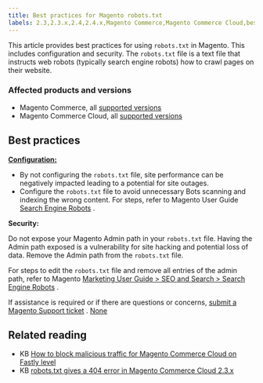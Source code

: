 ```yaml
---
title: Best practices for Magento robots.txt
labels: 2.3,2.3.x,2.4,2.4.x,Magento Commerce,Magento Commerce Cloud,best practices,robots.txt,search engine robots,security,seo
---
```


This article provides best practices for using `robots.txt` in Magento. This includes configuration and security. The `robots.txt` file is a text file that instructs web robots (typically search engine robots) how to crawl pages on their website.

### Affected products and versions

* Magento Commerce, all [supported versions](https://magento.com/sites/default/files/magento-software-lifecycle-policy.pdf)  
* Magento Commerce Cloud, all [supported versions](https://magento.com/sites/default/files/magento-software-lifecycle-policy.pdf) 

## Best practices

 **<u>Configuration:</u>** 

* By not configuring the `robots.txt` file, site performance can be negatively impacted leading to a potential for site outages.
* Configure the `robots.txt` file to avoid unnecessary Bots scanning and indexing the wrong content. For steps, refer to Magento User Guide [Search Engine Robots](https://docs.magento.com/user-guide/marketing/search-engine-robots.html) .

 <span class="wysiwyg-underline"> **Security:** </span> 

Do not expose your Magento Admin path in your `robots.txt` file. Having the Admin path exposed is a vulnerability for site hacking and potential loss of data. Remove the Admin path from the `robots.txt` file.

For steps to edit the `robots.txt` file and remove all entries of the admin path, refer to Magento [Marketing User Guide > SEO and Search > Search Engine Robots](https://docs.magento.com/user-guide/marketing/search-engine-robots.html) .

If assistance is required or if there are questions or concerns, [submit a Magento Support ticket](https://support.magento.com/hc/en-us/articles/360019088251-Submit-a-support-ticket) . [None](https://support.magento.com/hc/en-us/articles/360019088251-Submit-a-support-ticket) 

## Related reading

* KB [How to block malicious traffic for Magento Commerce Cloud on Fastly level](https://support.magento.com/hc/en-us/articles/360039447892) 
* KB [robots.txt gives a 404 error in Magento Commerce Cloud 2.3.x](https://support.magento.com/hc/en-us/articles/360040594911) 

 